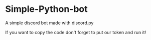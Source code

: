 # Simple-Python-bot
A simple discord bot made with discord.py

If you want to copy the code don't forget to put our token and run it!
